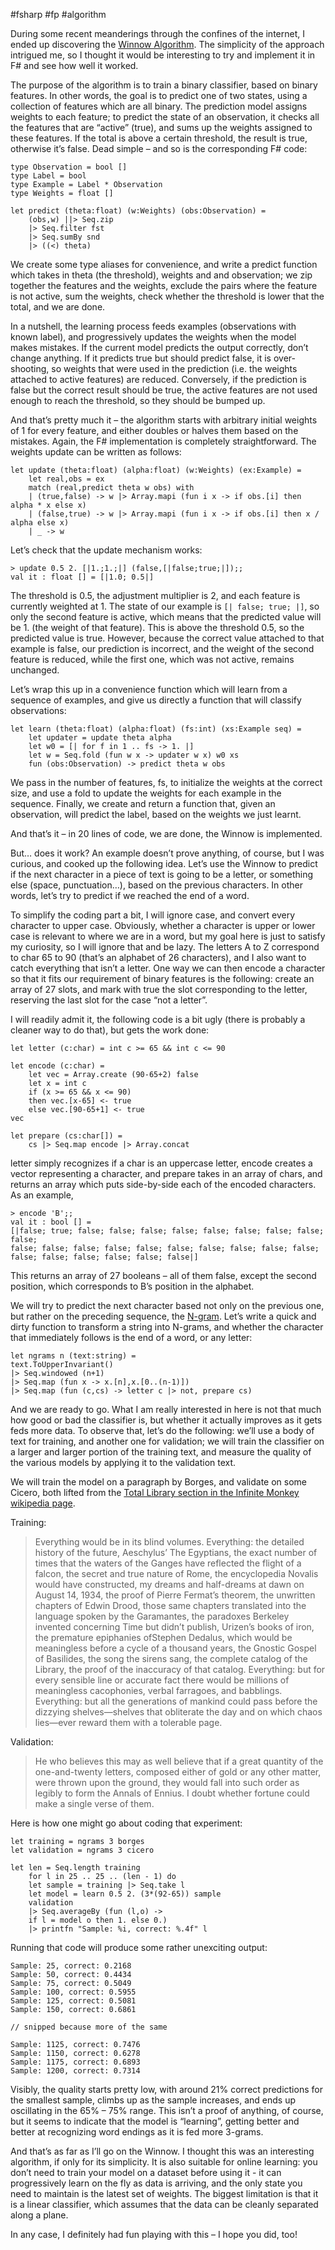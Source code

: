 #fsharp #fp #algorithm

During some recent meanderings through the confines of the internet, I ended up discovering the [Winnow Algorithm](http://www.cc.gatech.edu/~ninamf/ML11/lect0906.pdf). The simplicity of the approach intrigued me, so I thought it would be interesting to try and implement it in F# and see how well it worked.

The purpose of the algorithm is to train a binary classifier, based on binary features. In other words, the goal is to predict one of two states, using a collection of features which are all binary. The prediction model assigns weights to each feature; to predict the state of an observation, it checks all the features that are “active” (true), and sums up the weights assigned to these features. If the total is above a certain threshold, the result is true, otherwise it’s false. Dead simple – and so is the corresponding F# code:

```
type Observation = bool []
type Label = bool
type Example = Label * Observation
type Weights = float []
 
let predict (theta:float) (w:Weights) (obs:Observation) =
    (obs,w) ||> Seq.zip
    |> Seq.filter fst
    |> Seq.sumBy snd
    |> ((<) theta)
```

We create some type aliases for convenience, and write a predict function which takes in theta (the threshold), weights and and observation; we zip together the features and the weights, exclude the pairs where the feature is not active, sum the weights, check whether the threshold is lower that the total, and we are done.

In a nutshell, the learning process feeds examples (observations with known label), and progressively updates the weights when the model makes mistakes. If the current model predicts the output correctly, don’t change anything. If it predicts true but should predict false, it is over-shooting, so weights that were used in the prediction (i.e. the weights attached to active features) are reduced. Conversely, if the prediction is false but the correct result should be true, the active features are not used enough to reach the threshold, so they should be bumped up.

And that’s pretty much it – the algorithm starts with arbitrary initial weights of 1 for every feature, and either doubles or halves them based on the mistakes. Again, the F# implementation is completely straightforward. The weights update can be written as follows:

```
let update (theta:float) (alpha:float) (w:Weights) (ex:Example) =
    let real,obs = ex
    match (real,predict theta w obs) with
    | (true,false) -> w |> Array.mapi (fun i x -> if obs.[i] then alpha * x else x)
    | (false,true) -> w |> Array.mapi (fun i x -> if obs.[i] then x / alpha else x)
    | _ -> w
```

Let’s check that the update mechanism works:

```
> update 0.5 2. [|1.;1.;|] (false,[|false;true;|]);;
val it : float [] = [|1.0; 0.5|]
```

The threshold is 0.5, the adjustment multiplier is 2, and each feature is currently weighted at 1. The state of our example is `[| false; true; |]`, so only the second feature is active, which means that the predicted value will be 1. (the weight of that feature). This is above the threshold 0.5, so the predicted value is true. However, because the correct value attached to that example is false, our prediction is incorrect, and the weight of the second feature is reduced, while the first one, which was not active, remains unchanged.

Let’s wrap this up in a convenience function which will learn from a sequence of examples, and give us directly a function that will classify observations:

```
let learn (theta:float) (alpha:float) (fs:int) (xs:Example seq) =
    let updater = update theta alpha
    let w0 = [| for f in 1 .. fs -> 1. |]   
    let w = Seq.fold (fun w x -> updater w x) w0 xs
    fun (obs:Observation) -> predict theta w obs
```

We pass in the number of features, fs, to initialize the weights at the correct size, and use a fold to update the weights for each example in the sequence. Finally, we create and return a function that, given an observation, will predict the label, based on the weights we just learnt.

And that’s it – in 20 lines of code, we are done, the Winnow is implemented.

But… does it work? An example doesn’t prove anything, of course, but I was curious, and cooked up the following idea. Let’s use the Winnow to predict if the next character in a piece of text is going to be a letter, or something else (space, punctuation…), based on the previous characters. In other words, let’s try to predict if we reached the end of a word.

To simplify the coding part a bit, I will ignore case, and convert every character to upper case. Obviously, whether a character is upper or lower case is relevant to where we are in a word, but my goal here is just to satisfy my curiosity, so I will ignore that and be lazy. The letters A to Z correspond to char 65 to 90 (that’s an alphabet of 26 characters), and I also want to catch everything that isn’t a letter. One way we can then encode a character so that it fits our requirement of binary features is the following: create an array of 27 slots, and mark with true the slot corresponding to the letter, reserving the last slot for the case “not a letter”.

I will readily admit it, the following code is a bit ugly (there is probably a cleaner way to do that), but gets the work done:

```
let letter (c:char) = int c >= 65 && int c <= 90
 
let encode (c:char) =
    let vec = Array.create (90-65+2) false   
    let x = int c
    if (x >= 65 && x <= 90)
    then vec.[x-65] <- true
    else vec.[90-65+1] <- true
vec
 
let prepare (cs:char[]) =
    cs |> Seq.map encode |> Array.concat
```

letter simply recognizes if a char is an uppercase letter, encode creates a vector representing a character, and prepare takes in an array of chars, and returns an array which puts side-by-side each of the encoded characters. As an example,

```
> encode 'B';;
val it : bool [] =
[|false; true; false; false; false; false; false; false; false; false; false;
false; false; false; false; false; false; false; false; false; false;
false; false; false; false; false; false|]
```

This returns an array of 27 booleans – all of them false, except the second position, which corresponds to B’s position in the alphabet.

We will try to predict the next character based not only on the previous one, but rather on the preceding sequence, the [N-gram](http://en.wikipedia.org/wiki/N-gram). Let’s write a quick and dirty function to transform a string into N-grams, and whether the character that immediately follows is the end of a word, or any letter:

```
let ngrams n (text:string) =
text.ToUpperInvariant()
|> Seq.windowed (n+1)
|> Seq.map (fun x -> x.[n],x.[0..(n-1)])
|> Seq.map (fun (c,cs) -> letter c |> not, prepare cs)
```

And we are ready to go. What I am really interested in here is not that much how good or bad the classifier is, but whether it actually improves as it gets feds more data. To observe that, let’s do the following: we’ll use a body of text for training, and another one for validation; we will train the classifier on a larger and larger portion of the training text, and measure the quality of the various models by applying it to the validation text.

We will train the model on a paragraph by Borges, and validate on some Cicero, both lifted from the [Total Library section in the Infinite Monkey wikipedia page](http://en.wikipedia.org/wiki/Infinite_monkey_theorem#Origins_and_.22The_Total_Library.22).

Training:

> Everything would be in its blind volumes. Everything: the detailed history of the future, Aeschylus’ The Egyptians, the exact number of times that the waters of the Ganges have reflected the flight of a falcon, the secret and true nature of Rome, the encyclopedia Novalis would have constructed, my dreams and half-dreams at dawn on August 14, 1934, the proof of Pierre Fermat’s theorem, the unwritten chapters of Edwin Drood, those same chapters translated into the language spoken by the Garamantes, the paradoxes Berkeley invented concerning Time but didn’t publish, Urizen’s books of iron, the premature epiphanies ofStephen Dedalus, which would be meaningless before a cycle of a thousand years, the Gnostic Gospel of Basilides, the song the sirens sang, the complete catalog of the Library, the proof of the inaccuracy of that catalog. Everything: but for every sensible line or accurate fact there would be millions of meaningless cacophonies, verbal farragoes, and babblings. Everything: but all the generations of mankind could pass before the dizzying shelves—shelves that obliterate the day and on which chaos lies—ever reward them with a tolerable page.

Validation:

> He who believes this may as well believe that if a great quantity of the one-and-twenty letters, composed either of gold or any other matter, were thrown upon the ground, they would fall into such order as legibly to form the Annals of Ennius. I doubt whether fortune could make a single verse of them.

Here is how one might go about coding that experiment:

```
let training = ngrams 3 borges
let validation = ngrams 3 cicero
 
let len = Seq.length training
    for l in 25 .. 25 .. (len - 1) do
    let sample = training |> Seq.take l
    let model = learn 0.5 2. (3*(92-65)) sample
    validation
    |> Seq.averageBy (fun (l,o) ->
    if l = model o then 1. else 0.)
    |> printfn "Sample: %i, correct: %.4f" l
```

Running that code will produce some rather unexciting output:

```
Sample: 25, correct: 0.2168 
Sample: 50, correct: 0.4434 
Sample: 75, correct: 0.5049 
Sample: 100, correct: 0.5955 
Sample: 125, correct: 0.5081 
Sample: 150, correct: 0.6861

// snipped because more of the same

Sample: 1125, correct: 0.7476 
Sample: 1150, correct: 0.6278 
Sample: 1175, correct: 0.6893 
Sample: 1200, correct: 0.7314
```

Visibly, the quality starts pretty low, with around 21% correct predictions for the smallest sample, climbs up as the sample increases, and ends up oscillating in the 65% – 75% range. This isn’t a proof of anything, of course, but it seems to indicate that the model is “learning”, getting better and better at recognizing word endings as it is fed more 3-grams.

And that’s as far as I’ll go on the Winnow. I thought this was an interesting algorithm, if only for its simplicity. It is also suitable for online learning: you don’t need to train your model on a dataset before using it - it can progressively learn on the fly as data is arriving, and the only state you need to maintain is the latest set of weights. The biggest limitation is that it is a linear classifier, which assumes that the data can be cleanly separated along a plane.

In any case, I definitely had fun playing with this – I hope you did, too!